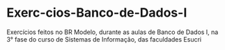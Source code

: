 # Exerc-cios-Banco-de-Dados-I
Exercícios feitos no BR Modelo, durante as aulas de Banco de Dados I, na 3° fase do curso de Sistemas de Informação, das faculdades Esucri
